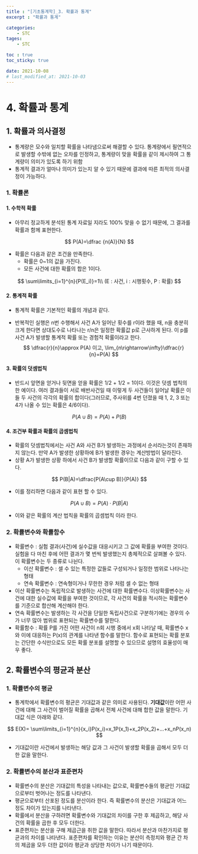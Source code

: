 ```yaml
---
title : "[기초통계학]_3. 확률과 통계"
excerpt : "확률과 통계"

categories:
    - STC
tages:
    - STC

toc : true
toc_sticky: true

date: 2021-10-08
# last_modified_at: 2021-10-03
---
```

# 4. 확률과 통계

## 1. 확률과 의사결정

- 통계량은 모수와 일치할 확률을 나타냄으로써 해결할 수 있다. 통계량에서 필연적으로 발생할 수밖에 없는 오차를 인정하고, 통계량이 맞을 확률을 같이 제시하여 그 통계량이 의미가 있도록 하기 위함
- 통계적 결과가 얼마나 의미가 있는지 알 수 있기 때문에 결과에 따른 최적의 의사결정이 가능하다.

### 1. 확률론

#### 1. 수학적 확률 

- 아무리 정교하게 분석된 통계 자료일 지라도 100% 맞을 수 없기 때문에, 그 결과를 확률과 함께 표현한다.

$$
P(A)=\dfrac {n(A)}{N}
$$

- 확률은 다음과 같은 조건을 만족한다.
  - 확률은 0~1의 값을 가진다.
  - 모든 사건에 대한 확률의 합은 1이다.

$$
\sum\limits_{i=1}^{n}{P(E_i)}=1\\   (E : 사건, i : 시행횟수, P : 확률)
$$

#### 2. 통계적 확률

- 통계적 확률은 기본적인 확률의 개념과 같다.

- 반복적인 실행은 n번 수행해서 사건 A가 일어난 횟수를 r이라 했을 때, n을 충분히 크게 한다면 상대도수로 나타나는 r/n은 일정한 확률값 p로 근사하게 된다. 이 p를 사건 A가 발생할 통계적 확률 또는 경험적 확률이라고 한다.
  $$
  \dfrac{r}{n}\approx P(A) 이고, \lim_{n\rightarrow\infty}\dfrac{r}{n}=P(A)
  $$

#### 3. 확률의 덧셈법칙

- 반드시 앞면을 얻거나 뒷면을 얻을 확률은 1/2 + 1/2 = 1이다. 이것은 덧셈 법칙의 한 예이다. 여러 결과들이 서로 배반사건일 때 이렇게 두 사건들이 일어날 확률은 이들 두 사건의 각각의 확률의 합이다(그러므로, 주사위를 4번 던졌을 때 1, 2, 3 또는 4가 나올 수 있는 확률은 4/6이다). 

$$
P(A\cup B)=P(A) + P(B)
$$

#### 4. 조건부 확률과 확률의 곱셈법칙

- 확률의 덧셈법칙에서는 사건 A와 사건 B가 발생하는 과정에서 순서라는것이 존재하지 않는다. 만약 A가 발생한 상황하에 B가 발생한 경우는 계산방법이 달라진다.
- 상황 A가 발생한 상황 하에서 사건 B가 발생할 확률이므로 다음과 같이 구할 수 있다.

$$
P(B|A)=\dfrac{P(A\cup B)}{P(A)}
$$

- 이를 정리하면 다음과 같이 표현 할 수 있다.

$$
P(A\cup B) = P(A) \cdot P(B|A)
$$

- 이와 같은 확률의 계산 법칙을 확률의 곱셈법칙 이라 한다.

### 2. 확률변수와 확률함수

- 확률변수 : 실험 결과(사건)에 실수값을 대응시키고 그 값에 확률을 부여한 것이다. 실험을 다 마친 후에 어떤 결과가 몇 번씩 발생했는지 총체적으로 살펴볼 수 있다. 이 확률변수는 두 종류로 나뉜다.
  - 이산 확률변수 : 셀 수 있는 특정한 값들로 구성되거나 일정한 범위로 나타나는 형태
  - 연속 확률변수 : 연속형이거나 무한한 경우 처럼 셀 수 없는 형태
- 이산 확률변수는 독립적으로 발생하는 사건에 대한 확률변수다. 이상확률변수는 사건에 대한 실수값에 확률을 부여한 것이므로, 각 사건의 확률을 적시하는 확률변수를 기준으로 합산해 계산해야 한다.
- 연속 확률변수는 발생하는 각 사건을 단일한 독립사건으로 구분하기에는 경우의 수가 너무 많아 범위로 표현되는 확률변수를 말한다.
- 확률함수 : 확률 P를 가진 어떤 사건이 n회 시행 중에서 x회 나타날 때, 확률변수 x와 이에 대응하는 P(x)의 관계를 나타낸 함수를 말한다. 함수로 표현되는 확률 분포는 간단한 수식만으로도 모든 확률 분포를 설명할 수 있으므로 설명의 효율성이 매우 좋다. 

## 2. 확률변수의 평균과 분산

### 1. 확률변수의 평균

- 통계학에서 확률변수의 평균은 기대값과 같은 의미로 사용된다. **기대값**이란 어떤 사건에 대해 그 사건이 벌어질 확률을 곱해서 전체 사건에 대해 합한 값을 말한다. 기대값 식은 아래와 같다.

$$
E(X)= \sum\limits_{i=1}^{n}{x_i}P(x_i)=x_1P(x_1)+x_2P(x_2)+...+x_nP(x_n)
$$

- 기대값이란 사건에서 발생하는 해당 값과 그 사건이 발생할 확률을 곱해서 모두 더한 값을 말한다.

### 2. 확률변수의 분산과 표준편차

- 확률변수의 분산은 기대값의 특성을 나타내는 값으로, 확률변수들의 평균인 기대값으로부터 벗어나는 정도를 나타낸다.
-  평균으로부터 산포된 정도를 분산이라 한다. 즉 확률변수의 분산은 기대값과 어느 정도 차이가 있는지를 나타낸다.
- 확률에서 분산을 구하려면 확률변수와 기대값의 차이를 구한 후 제곱하고, 해당 사건의 확률을 곱한 후 모두 더한다.
- 표준편차는 분산을 구해 제곱근을 취한 값을 말한다. 따라서 분산과 마찬가지로 평균과의 차이를 나타낸다. 표준편차를 확인하는 이유는 분산이 측정치와 평균 간 차의 제곱을 모두 더한 값이라 평균과 상당한 차이가 나기 때문이다.